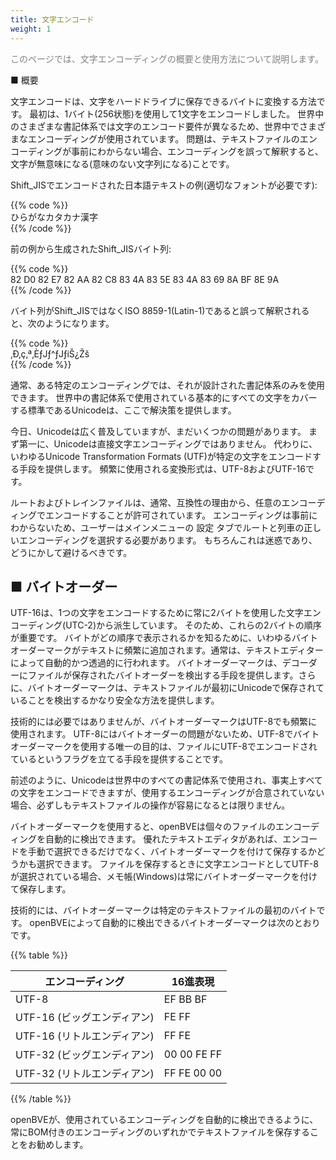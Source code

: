 ```yaml
---
title: 文字エンコード
weight: 1
---
```


<font color="Gray">このページでは、文字エンコーディングの概要と使用方法について説明します。</font>

■ 概要

文字エンコードは、文字をハードドライブに保存できるバイトに変換する方法です。 最初は、1バイト(256状態)を使用して1文字をエンコードしました。 世界中のさまざまな書記体系では文字のエンコード要件が異なるため、世界中でさまざまなエンコーディングが使用されています。 問題は、テキストファイルのエンコーディングが事前にわからない場合、エンコーディングを誤って解釈すると、文字が無意味になる(意味のない文字列になる)ことです。

Shift_JISでエンコードされた日本語テキストの例(適切なフォントが必要です):

{{% code %}}  
ひらがなカタカナ漢字  
{{% /code %}}

前の例から生成されたShift_JISバイト列:

{{% code %}}  
82 D0 82 E7 82 AA 82 C8 83 4A 83 5E 83 4A 83 69 8A BF 8E 9A  
{{% /code %}}

バイト列がShift_JISではなくISO 8859-1(Latin-1)であると誤って解釈されると、次のようになります。

{{% code %}}  
‚Ð‚ç‚ª‚ÈƒJƒ^ƒJƒiŠ¿Žš  
{{% /code %}}

通常、ある特定のエンコーディングでは、それが設計された書記体系のみを使用できます。 世界中の書記体系で使用されている基本的にすべての文字をカバーする標準であるUnicodeは、ここで解決策を提供します。

今日、Unicodeは広く普及していますが、まだいくつかの問題があります。 まず第一に、Unicodeは直接文字エンコーディングではありません。 代わりに、いわゆるUnicode Transformation Formats (UTF)が特定の文字をエンコードする手段を提供します。 頻繁に使用される変換形式は、UTF-8およびUTF-16です。

ルートおよびトレインファイルは、通常、互換性の理由から、任意のエンコーディングでエンコードすることが許可されています。 エンコーディングは事前にわからないため、ユーザーはメインメニューの 設定 タブでルートと列車の正しいエンコーディングを選択する必要があります。 もちろんこれは迷惑であり、どうにかして避けるべきです。

## ■ バイトオーダー

UTF-16は、1つの文字をエンコードするために常に2バイトを使用した文字エンコーディング(UTC-2)から派生しています。 そのため、これらの2バイトの順序が重要です。 バイトがどの順序で表示されるかを知るために、いわゆるバイトオーダーマークがテキストに頻繁に追加されます。通常は、テキストエディターによって自動的かつ透過的に行われます。 バイトオーダーマークは、デコーダーにファイルが保存されたバイトオーダーを検出する手段を提供します。さらに、バイトオーダーマークは、テキストファイルが最初にUnicodeで保存されていることを検出するかなり安全な方法を提供します。

技術的には必要ではありませんが、バイトオーダーマークはUTF-8でも頻繁に使用されます。 UTF-8にはバイトオーダーの問題がないため、UTF-8でバイトオーダーマークを使用する唯一の目的は、ファイルにUTF-8でエンコードされているというフラグを立てる手段を提供することです。

前述のように、Unicodeは世界中のすべての書記体系で使用され、事実上すべての文字をエンコードできますが、使用するエンコーディングが合意されていない場合、必ずしもテキストファイルの操作が容易になるとは限りません。

バイトオーダーマークを使用すると、openBVEは個々のファイルのエンコーディングを自動的に検出できます。 優れたテキストエディタがあれば、エンコードを手動で選択できるだけでなく、バイトオーダーマークを付けて保存するかどうかも選択できます。 ファイルを保存するときに文字エンコードとしてUTF-8が選択されている場合、メモ帳(Windows)は常にバイトオーダーマークを付けて保存します。

技術的には、バイトオーダーマークは特定のテキストファイルの最初のバイトです。 openBVEによって自動的に検出できるバイトオーダーマークは次のとおりです。

{{% table %}}

| エンコーディング               | 16進表現 |
| ---------------------- | -------------------------- |
| UTF-8                  | EF BB BF                   |
| UTF-16 (ビッグエンディアン)    | FE FF                      |
| UTF-16 (リトルエンディアン) | FF FE                      |
| UTF-32 (ビッグエンディアン)    | 00 00 FE FF                |
| UTF-32 (リトルエンディアン) | FF FE 00 00                |

{{% /table %}}

openBVEが、使用されているエンコーディングを自動的に検出できるように、常にBOM付きのエンコーディングのいずれかでテキストファイルを保存することをお勧めします。